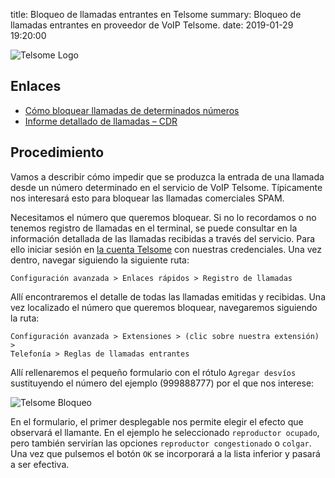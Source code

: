 title: Bloqueo de llamadas entrantes en Telsome
summary: Bloqueo de llamadas entrantes en proveedor de VoIP Telsome.
date: 2019-01-29 19:20:00

![Telsome Logo](/images/posts/telsome.png)

## Enlaces

* [Cómo bloquear llamadas de determinados números](https://blog.telsome.es/manuales/telefonia-ip/bloquear-llamadas-determinados-numeros/)
* [Informe detallado de llamadas – CDR](https://blog.telsome.es/manuales/telefonia-ip/informe-detallado-llamadas-cdr/)

## Procedimiento

Vamos a describir cómo impedir que se produzca la entrada de una llamada desde un número determinado en el servicio de VoIP Telsome. Típicamente nos interesará esto para bloquear las llamadas comerciales SPAM.

Necesitamos el número que queremos bloquear. Si no lo recordamos o no tenemos registro de llamadas en el terminal, se puede consultar en la información detallada de las llamadas recibidas a través del servicio. Para ello iniciar sesión en [la cuenta Telsome](https://www.telsome.es/mi-cuenta.html) con nuestras credenciales. Una vez dentro, navegar siguiendo la siguiente ruta:

```
Configuración avanzada > Enlaces rápidos > Registro de llamadas
```

Allí encontraremos el detalle de todas las llamadas emitidas y recibidas. Una vez localizado el número que queremos bloquear, navegaremos siguiendo la ruta:

```
Configuración avanzada > Extensiones > (clic sobre nuestra extensión) >
Telefonía > Reglas de llamadas entrantes
```

Allí rellenaremos el pequeño formulario con el rótulo `Agregar desvíos` sustituyendo el número del ejemplo (999888777) por el que nos interese:

![Telsome Bloqueo](/images/posts/telsome-bloqueo.png)

En el formulario, el primer desplegable nos permite elegir el efecto que observará el llamante. En el ejemplo he seleccionado `reproductor ocupado`, pero también servirían las opciones `reproductor congestionado` o `colgar`. Una vez que pulsemos el botón `OK` se incorporará a la lista inferior y pasará a ser efectiva.
